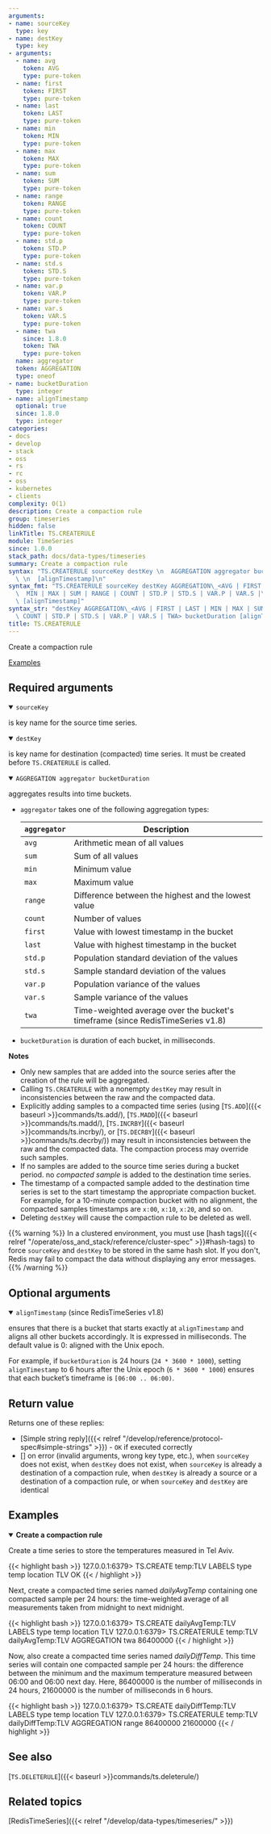 ```yaml
---
arguments:
- name: sourceKey
  type: key
- name: destKey
  type: key
- arguments:
  - name: avg
    token: AVG
    type: pure-token
  - name: first
    token: FIRST
    type: pure-token
  - name: last
    token: LAST
    type: pure-token
  - name: min
    token: MIN
    type: pure-token
  - name: max
    token: MAX
    type: pure-token
  - name: sum
    token: SUM
    type: pure-token
  - name: range
    token: RANGE
    type: pure-token
  - name: count
    token: COUNT
    type: pure-token
  - name: std.p
    token: STD.P
    type: pure-token
  - name: std.s
    token: STD.S
    type: pure-token
  - name: var.p
    token: VAR.P
    type: pure-token
  - name: var.s
    token: VAR.S
    type: pure-token
  - name: twa
    since: 1.8.0
    token: TWA
    type: pure-token
  name: aggregator
  token: AGGREGATION
  type: oneof
- name: bucketDuration
  type: integer
- name: alignTimestamp
  optional: true
  since: 1.8.0
  type: integer
categories:
- docs
- develop
- stack
- oss
- rs
- rc
- oss
- kubernetes
- clients
complexity: O(1)
description: Create a compaction rule
group: timeseries
hidden: false
linkTitle: TS.CREATERULE
module: TimeSeries
since: 1.0.0
stack_path: docs/data-types/timeseries
summary: Create a compaction rule
syntax: "TS.CREATERULE sourceKey destKey \n  AGGREGATION aggregator bucketDuration\
  \ \n  [alignTimestamp]\n"
syntax_fmt: "TS.CREATERULE sourceKey destKey AGGREGATION\_<AVG | FIRST | LAST |\n\
  \  MIN | MAX | SUM | RANGE | COUNT | STD.P | STD.S | VAR.P | VAR.S |\n  TWA> bucketDuration\
  \ [alignTimestamp]"
syntax_str: "destKey AGGREGATION\_<AVG | FIRST | LAST | MIN | MAX | SUM | RANGE |\
  \ COUNT | STD.P | STD.S | VAR.P | VAR.S | TWA> bucketDuration [alignTimestamp]"
title: TS.CREATERULE
---
```


Create a compaction rule

[Examples](#examples)

## Required arguments

<details open><summary><code>sourceKey</code></summary>

is key name for the source time series.
</details>

<details open><summary><code>destKey</code></summary> 

is key name for destination (compacted) time series. It must be created before `TS.CREATERULE` is called. 
</details>

<details open><summary><code>AGGREGATION aggregator bucketDuration</code></summary> 

aggregates results into time buckets.

  - `aggregator` takes one of the following aggregation types:

    | `aggregator` | Description                                                                    |
    | ------------ | ------------------------------------------------------------------------------ |
    | `avg`        | Arithmetic mean of all values                                                  |
    | `sum`        | Sum of all values                                                              |
    | `min`        | Minimum value                                                                  |
    | `max`        | Maximum value                                                                  |
    | `range`      | Difference between the highest and the lowest value                            |
    | `count`      | Number of values                                                               |
    | `first`      | Value with lowest timestamp in the bucket                                      |
    | `last`       | Value with highest timestamp in the bucket                                     |
    | `std.p`      | Population standard deviation of the values                                    |
    | `std.s`      | Sample standard deviation of the values                                        |
    | `var.p`      | Population variance of the values                                              |
    | `var.s`      | Sample variance of the values                                                  |
    | `twa`        | Time-weighted average over the bucket's timeframe (since RedisTimeSeries v1.8) |

  - `bucketDuration` is duration of each bucket, in milliseconds.
  
<note><b>Notes</b>

- Only new samples that are added into the source series after the creation of the rule will be aggregated.
- Calling `TS.CREATERULE` with a nonempty `destKey` may result in inconsistencies between the raw and the compacted data.
- Explicitly adding samples to a compacted time series (using [`TS.ADD`]({{< baseurl >}}commands/ts.add/), [`TS.MADD`]({{< baseurl >}}commands/ts.madd/), [`TS.INCRBY`]({{< baseurl >}}commands/ts.incrby/), or [`TS.DECRBY`]({{< baseurl >}}commands/ts.decrby/)) may result in inconsistencies between the raw and the compacted data. The compaction process may override such samples.
- If no samples are added to the source time series during a bucket period. no _compacted sample_ is added to the destination time series.
- The timestamp of a compacted sample added to the destination time series is set to the start timestamp the appropriate compaction bucket. For example, for a 10-minute compaction bucket with no alignment, the compacted samples timestamps are `x:00`, `x:10`, `x:20`, and so on.
- Deleting `destKey` will cause the compaction rule to be deleted as well.

{{% warning %}}
In a clustered environment, you must use [hash tags]({{< relref "/operate/oss_and_stack/reference/cluster-spec" >}}#hash-tags) to force `sourceKey` and `destKey` to be stored in the same hash slot. If you don't, Redis may fail to compact the data without displaying any error messages.
{{% /warning %}}
  
</note>

## Optional arguments

<details open><summary><code>alignTimestamp</code> (since RedisTimeSeries v1.8)</summary>

ensures that there is a bucket that starts exactly at `alignTimestamp` and aligns all other buckets accordingly. It is expressed in milliseconds. The default value is 0: aligned with the Unix epoch.

For example, if `bucketDuration` is 24 hours (`24 * 3600 * 1000`), setting `alignTimestamp` to 6 hours after the Unix epoch (`6 * 3600 * 1000`) ensures that each bucket’s timeframe is `[06:00 .. 06:00)`.
</details>

## Return value

Returns one of these replies:

- [Simple string reply]({{< relref "/develop/reference/protocol-spec#simple-strings" >}}) - `OK` if executed correctly
- [] on error (invalid arguments, wrong key type, etc.), when `sourceKey` does not exist, when `destKey` does not exist, when `sourceKey` is already a destination of a compaction rule, when `destKey` is already a source or a destination of a compaction rule, or when `sourceKey` and `destKey` are identical

## Examples

<details open>
<summary><b>Create a compaction rule</b></summary>

Create a time series to store the temperatures measured in Tel Aviv.

{{< highlight bash >}}
127.0.0.1:6379> TS.CREATE temp:TLV LABELS type temp location TLV
OK
{{< / highlight >}}

Next, create a compacted time series named _dailyAvgTemp_ containing one compacted sample per 24 hours: the time-weighted average of all measurements taken from midnight to next midnight.

{{< highlight bash >}}
127.0.0.1:6379> TS.CREATE dailyAvgTemp:TLV LABELS type temp location TLV
127.0.0.1:6379> TS.CREATERULE temp:TLV dailyAvgTemp:TLV AGGREGATION twa 86400000 
{{< / highlight >}}

Now, also create a compacted time series named _dailyDiffTemp_. This time series will contain one compacted sample per 24 hours: the difference between the minimum and the maximum temperature measured between 06:00 and 06:00 next day.
 Here, 86400000 is the number of milliseconds in 24 hours, 21600000 is the number of milliseconds in 6 hours.

{{< highlight bash >}}
127.0.0.1:6379> TS.CREATE dailyDiffTemp:TLV LABELS type temp location TLV
127.0.0.1:6379> TS.CREATERULE temp:TLV dailyDiffTemp:TLV AGGREGATION range 86400000 21600000
{{< / highlight >}}
  
</details>

## See also

[`TS.DELETERULE`]({{< baseurl >}}commands/ts.deleterule/) 

## Related topics

[RedisTimeSeries]({{< relref "/develop/data-types/timeseries/" >}})
